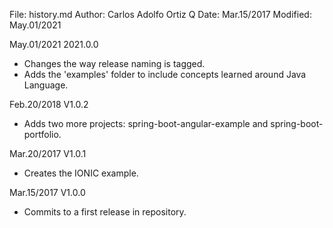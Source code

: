 File:     history.md
Author:   Carlos Adolfo Ortiz Q
Date:     Mar.15/2017
Modified: May.01/2021

May.01/2021 2021.0.0
- Changes the way release naming is tagged.
- Adds the 'examples' folder to include concepts learned around Java Language.

Feb.20/2018 V1.0.2
- Adds two more projects: spring-boot-angular-example and spring-boot-portfolio.

Mar.20/2017 V1.0.1
- Creates the IONIC example.

Mar.15/2017 V1.0.0
- Commits to a first release in repository.